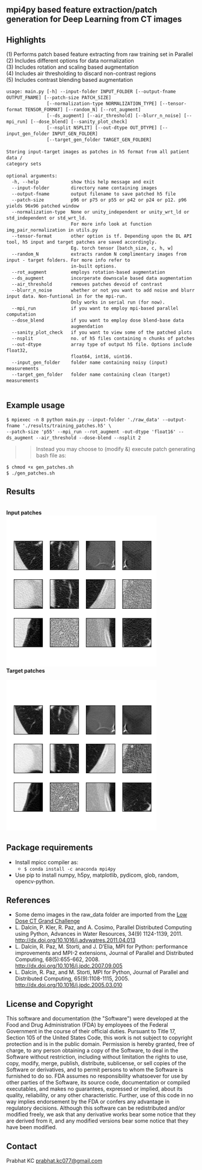 ## mpi4py based feature extraction/patch generation for Deep Learning from CT images

## Highlights

(1) Performs patch based feature extracting from raw training set in Parallel<br>
(2) Includes different options for data normalization<br>
(3) Includes rotation and scaling based augmentation<br>
(4) Includes air thresholding to discard non-contrast regions<br>
(5) Includes contrast blending based augmentation<br>

```
usage: main.py [-h] --input-folder INPUT_FOLDER [--output-fname OUTPUT_FNAME] [--patch-size PATCH_SIZE]
               [--normalization-type NORMALIZATION_TYPE] [--tensor-format TENSOR_FORMAT] [--random_N] [--rot_augment]
               [--ds_augment] [--air_threshold] [--blurr_n_noise] [--mpi_run] [--dose_blend] [--sanity_plot_check] 
               [--nsplit NSPLIT] [--out-dtype OUT_DTYPE] [--input_gen_folder INPUT_GEN_FOLDER]
               [--target_gen_folder TARGET_GEN_FOLDER]

Storing input-target images as patches in h5 format from all patient data /
category sets

optional arguments:
  -h, --help            show this help message and exit
  --input-folder        directory name containing images
  --output-fname        output filename to save patched h5 file
  --patch-size          p96 or p75 or p55 or p42 or p24 or p12. p96 yields 96x96 patched window
  --normalization-type  None or unity_independent or unity_wrt_ld or std_independent or std_wrt_ld. 
                        For more info look at function img_pair_normalization in utils.py
  --tensor-format       other option is tf. Depending upon the DL API tool, h5 input and target patches are saved accordingly. 
                        Eg. torch tensor [batch_size, c, h, w]
  --random_N            extracts random N complimentary images from input - target folders. For more info refer to 
                        in-built options.
  --rot_augment         employs rotation-based augmentation
  --ds_augment          incorperate downscale based data augmentation
  --air_threshold       removes patches devoid of contrast
  --blurr_n_noise       whether or not you want to add noise and blurr input data. Non-funtional in for the mpi-run. 
                        Only works in serial run (for now).
  --mpi_run             if you want to employ mpi-based parallel computation
  --dose_blend          if you want to employ dose blend-base data
                        augmendation
  --sanity_plot_check   if you want to view some of the patched plots
  --nsplit              no. of h5 files containing n chunks of patches
  --out-dtype           array type of output h5 file. Options include float32,
                        float64, int16, uint16.
  --input_gen_folder    folder name containing noisy (input) measurements
  --target_gen_folder   folder name containing clean (target) measurements


``` 

## Example usage

```
$ mpiexec -n 8 python main.py --input-folder './raw_data' --output-fname './results/training_patches.h5' \
--patch-size 'p55' --mpi_run --rot_augment -out-dtype 'float16' --ds_augment --air_threshold --dose-blend --nsplit 2
```
> > Instead you may choose to (modify &) execute patch generating bash file as:
```
$ chmod +x gen_patches.sh
$ ./gen_patches.sh
```

## Results
<br>
<div figcaption align = "left"><b>Input patches</b></figcaption><br>
<img alt="img-name" src="/sanity_check/raw_data/norm_None_patch_size_p55/lr_input_sub_img_rand_2346.png"><br>
<figcaption align = "left"><b>Target patches</b></figcaption><br>
<img alt="img-name" src="/sanity_check/raw_data/norm_None_patch_size_p55/hr_input_sub_img_rand_2346.png"><br>
</div>

## Package requirements
- Install mpicc compiler as:
  - `$ conda install -c anaconda mpi4py`<br>
- Use pip to install numpy, h5py, matplotlib, pydicom, glob, random, opencv-python.

## References
- Some demo images in the raw_data folder are imported from the [Low Dose CT Grand Challenge](https://www.aapm.org/GrandChallenge/LowDoseCT/)<br>
- L. Dalcin, P. Kler, R. Paz, and A. Cosimo, Parallel Distributed Computing using Python, Advances in Water Resources, 34(9) 1124-1139, 2011. http://dx.doi.org/10.1016/j.advwatres.2011.04.013
- L. Dalcin, R. Paz, M. Storti, and J. D’Elia, MPI for Python: performance improvements and MPI-2 extensions, Journal of Parallel and Distributed Computing, 68(5):655-662, 2008. http://dx.doi.org/10.1016/j.jpdc.2007.09.005
- L. Dalcin, R. Paz, and M. Storti, MPI for Python, Journal of Parallel and Distributed Computing, 65(9):1108-1115, 2005. http://dx.doi.org/10.1016/j.jpdc.2005.03.010

## License and Copyright
This software and documentation (the "Software") were developed at the Food and Drug Administration (FDA) by employees of the Federal Government in the course of their official duties. Pursuant to Title 17, Section 105 of the United States Code, this work is not subject to copyright protection and is in the public domain. Permission is hereby granted, free of charge, to any person obtaining a copy of the Software, to deal in the Software without restriction, including without limitation the rights to use, copy, modify, merge, publish, distribute, sublicense, or sell copies of the Software or derivatives, and to permit persons to whom the Software is furnished to do so. FDA assumes no responsibility whatsoever for use by other parties of the Software, its source code, documentation or compiled executables, and makes no guarantees, expressed or implied, about its quality, reliability, or any other characteristic. Further, use of this code in no way implies endorsement by the FDA or confers any advantage in regulatory decisions. Although this software can be redistributed and/or modified freely, we ask that any derivative works bear some notice that they are derived from it, and any modified versions bear some notice that they have been modified.

## Contact
Prabhat KC
prabhat.kc077@gmail.com
